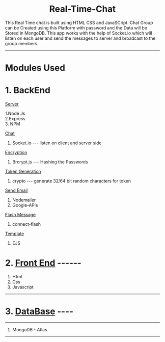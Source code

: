 # <center>Real-Time-Chat</center>

This Real Time chat is built using HTML CSS and JavaSCript. Chat Group can be Created using this Platform with password and the Data will be Stored in MongoDB. This app works with the 
help of Socket.io which will listen on each user and send the messages to server and broadcast to the group members.
***
# Modules Used

# 1. BackEnd 

<ins>Server</ins>  

1.Node Js  
2.Express  
3. NPM  

<ins>Chat</ins>  
1. Socket.io --- listen on client and server side

<ins>Encryption</ins>  
1. Brcrypt.js --- Hashing the Passwords

<ins>Token Generation</ins>  
1. crypto --- generate 32/64 bit random characters for token

<ins>Send Email</ins>  
1. Nodemailer  
2. Google-APIs  

<ins>Flash Message</ins>  
1. connect-flash  

<ins>Template</ins>  
1. EJS  

# 2. <ins>Front End</ins> ------  
1. Html  
2. Css  
3. Javascript  
---
# 3. <ins>DataBase</ins> ----  
***
1. MongoDB - Atlas  
***
